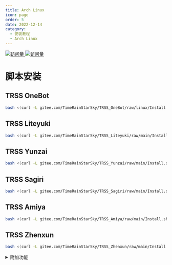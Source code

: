 ```yaml
---
title: Arch Linux
icon: page
order: 5
date: 2022-12-14
category:
  - 安装教程
  - Arch Linux
---
```


[![访问量](https://visitor-badge.glitch.me/badge?page_id=TimeRainStarSky-TRSS_Script-Arch_Linux&right_color=red&left_text=访%20问%20量) ![访问量](https://profile-counter.glitch.me/TimeRainStarSky-TRSS_Script-Arch_Linux/count.svg)](https://archlinuxcn.org)

# 脚本安装

## TRSS OneBot

```sh
bash <(curl -L gitee.com/TimeRainStarSky/TRSS_OneBot/raw/linux/Install.sh)
```

## TRSS Liteyuki

```sh
bash <(curl -L gitee.com/TimeRainStarSky/TRSS_Liteyuki/raw/main/Install.sh)
```

## TRSS Yunzai

```sh
bash <(curl -L gitee.com/TimeRainStarSky/TRSS_Yunzai/raw/main/Install.sh)
```

## TRSS Sagiri

```sh
bash <(curl -L gitee.com/TimeRainStarSky/TRSS_Sagiri/raw/main/Install.sh)
```

## TRSS Amiya

```sh
bash <(curl -L gitee.com/TimeRainStarSky/TRSS_Amiya/raw/main/Install.sh)
```

## TRSS Zhenxun

```sh
bash <(curl -L gitee.com/TimeRainStarSky/TRSS_Zhenxun/raw/main/Install.sh)
```

<details><summary>附加功能</summary>

自定义 安装路径 `DIR` 和 启动命令 `CMD`（可用于多开）

举例：将脚本安装至 `/Bot` 启动命令 `trss`

```
DIR=/Bot CMD=trss bash <(x
```

</details>